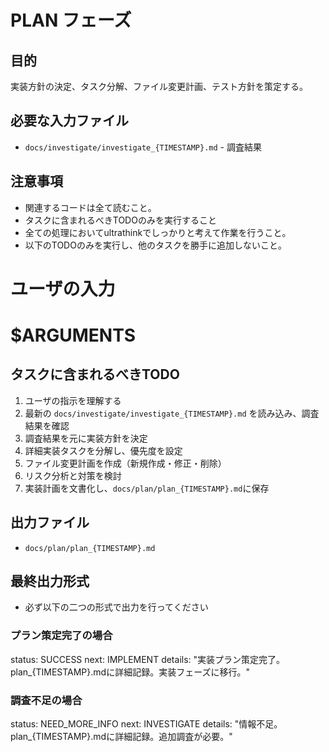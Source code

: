 # PLAN フェーズ

## 目的
実装方針の決定、タスク分解、ファイル変更計画、テスト方針を策定する。

## 必要な入力ファイル
- `docs/investigate/investigate_{TIMESTAMP}.md` - 調査結果

## 注意事項
- 関連するコードは全て読むこと。
- タスクに含まれるべきTODOのみを実行すること
- 全ての処理においてultrathinkでしっかりと考えて作業を行うこと。
- 以下のTODOのみを実行し、他のタスクを勝手に追加しないこと。

# ユーザの入力
# $ARGUMENTS

## タスクに含まれるべきTODO
1. ユーザの指示を理解する
2. 最新の `docs/investigate/investigate_{TIMESTAMP}.md` を読み込み、調査結果を確認
3. 調査結果を元に実装方針を決定
4. 詳細実装タスクを分解し、優先度を設定
5. ファイル変更計画を作成（新規作成・修正・削除）
6. リスク分析と対策を検討
7. 実装計画を文書化し、`docs/plan/plan_{TIMESTAMP}.md`に保存

## 出力ファイル
- `docs/plan/plan_{TIMESTAMP}.md`

## 最終出力形式
- 必ず以下の二つの形式で出力を行ってください

### プラン策定完了の場合
status: SUCCESS
next: IMPLEMENT
details: "実装プラン策定完了。plan_{TIMESTAMP}.mdに詳細記録。実装フェーズに移行。"

### 調査不足の場合
status: NEED_MORE_INFO
next: INVESTIGATE
details: "情報不足。plan_{TIMESTAMP}.mdに詳細記録。追加調査が必要。"
